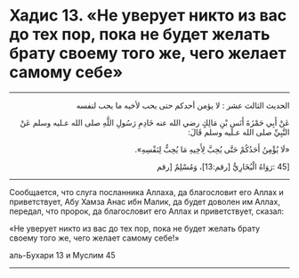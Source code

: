 <h1 class="hadith-header">
Хадис 13. «Не уверует никто из вас до тех пор, пока не будет желать брату своему того же, чего желает самому себе» 
</h1>

<hr>

<p class="arabic-text" dir="rtl">
الحديث الثالث عشر : لا يؤمن أحدكم حتى يحب لأخيه ما يحب لنفسه 
</p>

<p class="arabic-text" dir="rtl">
عَنْ أَبِي حَمْزَةَ أَنَسِ بْنِ مَالِكٍ رضي الله عنه خَادِمِ رَسُولِ اللَّهِ صلى الله عـليه وسلم عَنْ النَّبِيِّ صلى الله عـليه وسلم قَالَ: 
</p>

<p class="arabic-text" dir="rtl">
«لَا يُؤْمِنُ أَحَدُكُمْ حَتَّى يُحِبَّ لِأَخِيهِ مَا يُحِبُّ لِنَفْسِهِ». 
</p>

<p class="arabic-subtext" dir="rtl">
[45 :رَوَاهُ الْبُخَارِيُّ [رقم:13]، وَمُسْلِمٌ [رقم
</p>

<hr>

<p class="russian-text">
Сообщается, что слуга посланника Аллаха, да благословит его Аллах и приветствует, Абу Хамза Анас ибн Малик, да будет доволен им Аллах, передал, что пророк, да благословит его Аллах и приветствует, сказал: 
</p>

<p class="russian-text">
«Не уверует никто из вас до тех пор, пока не будет желать брату своему того же, чего желает самому себе!»
</p>

<p class="russian-subtext">аль-Бухари 13 и Муслим 45</p>

<hr class="endline">
